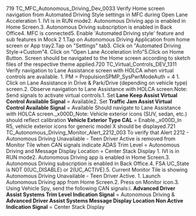 719 TC_MFC_Autonomous_Driving_Dev_0033 Verify Home screen navigation from Automated Driving Style settings in MFC during Open Lane Acceleration 1. IVI is in RUN mode2. Autonomous Driving app is enabled in Home Screen.3. Autonomous Driving subscription is enabled in Back Office4. MFC is connected5. Enable 'Automated Driving style' feature and sub features in Mock 2 1.Tap on Autonomous Driving Application from home screen or App tray2.Tap on "Settings" tab3. Click on "Automated Driving Style->Custom"4. Click on "Open Lane Acceleration Info"5.Click on Home Button. Screen should be navigated to the Home screen according to sketch files of the respective theme applied.720 TC_Virtual_Controls_DEV_1311 Verify navigation to Lane Assistance screen with HOLCA when virtual controls are available. 1. PM = PropulsionSPMP_SysPwrModeAuth = 4 1. Click on Lane Assistance in Drive & Park/Drive (depending on vehicle type) screen.2. Observe navigation to Lane Assistance with HOLCA screen.Note: Send signals to activate virtual controls.1. Set **Lane Keep Assist Virtual Control Available Signal** = Available2. Set **Traffic Jam Assist Virtual Control Available Signal** = Available Should navigate to Lane Assistance with HOLCA screen._x000D_Note: Vehicle exterior icons (SUV, sedan, etc.) should reflect calibration **Vehicle Exterior Type CAL** = Enable._x000D_In R5, vehicle exterior icons for generic model X should be displayed.721 TC_Autonomous_Driving_Monitor_Alert_2212_003 To verify that Alert 2212 - Autonomous Driving Unavailable - Teen Driver Active is removed from Monitor Tile when CAN signals indicate ADAS Trim Level = Autonomous Driving and Message Display Location = Center Stack Display 1. IVI is in RUN mode2. Autonomous Driving app is enabled in Home Screen.3. Autonomous Driving subscription is enabled in Back Office.4. FSA UC_State is NOT 0(UC_DISABLE) or 2(UC_ACTIVE).5. Current Monitor Tile is showing Autonomous Driving Unavailable - Teen Driver Active. 1. Launch Autonomous Driving app from Home Screen.2. Press on Monitor icon.3. Using Vehicle Spy, send the following CAN signals:i. **Advanced Driver Assist Systems Trim Level Indication Signal** = Autonomous Driving & **Advanced Driver Assist Systems Message Display Location Non Active Indication Signal** = Center Stack Display
